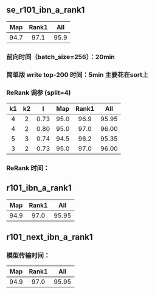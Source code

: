 ## se_r101_ibn_a_rank1
|Map|Rank1|All|
|:------:|:------:|:------:|
|94.7|97.1|95.9|

### 前向时间（batch_size=256）：20min
### 简单版 write top-200 时间：5min 主要花在sort上
### ReRank 调参 (split=4)
|k1|k2|l|Map|Rank1|All|
|:------:|:------:|:------:|:------:|:------:|:------:|
|4|2|0.73|95.0|96.9|95.95|
|4|2|0.80|95.0|97.0|96.00|
|5|3|0.74|94.5|96.2|95.35|
|3|2|0.73|95.0|97.0|96.00|
### ReRank 时间：
## r101_ibn_a_rank1
|Map|Rank1|All|
|:------:|:------:|:------:|
|94.9|97.0|95.95|
 
## r101_next_ibn_a_rank1
### 模型传输时间：
|Map|Rank1|All
|:------:|:------:|:------:|
|94.9|97.0|95.95|
